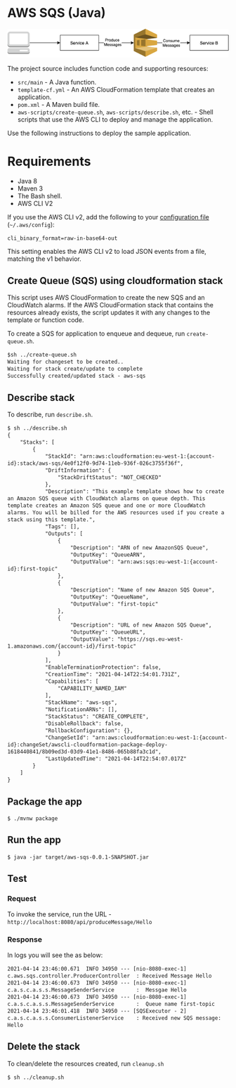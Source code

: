 # AWS SQS (Java)

![Architecture](arch-images/AWS_SQS.png)

The project source includes function code and supporting resources:
- `src/main` - A Java function.
- `template-cf.yml` - An AWS CloudFormation template that creates an application.
- `pom.xml` - A Maven build file.
- `aws-scripts/create-queue.sh`, `aws-scripts/describe.sh`, etc. - Shell scripts that use the AWS CLI to deploy and manage the application.

Use the following instructions to deploy the sample application.

# Requirements
- Java 8
- Maven 3
- The Bash shell. 
- AWS CLI V2

If you use the AWS CLI v2, add the following to your [configuration file](https://docs.aws.amazon.com/cli/latest/userguide/cli-configure-files.html) (`~/.aws/config`):

```
cli_binary_format=raw-in-base64-out
```

This setting enables the AWS CLI v2 to load JSON events from a file, matching the v1 behavior.

## Create Queue (SQS) using cloudformation stack
This script uses AWS CloudFormation to create the new SQS and an CloudWatch alarms. If the AWS CloudFormation stack that contains the resources already exists, the script updates it with any changes to the template or function code.  

To create a SQS for application to enqueue and dequeue, run `create-queue.sh`.

    $sh ../create-queue.sh
    Waiting for changeset to be created..
    Waiting for stack create/update to complete
    Successfully created/updated stack - aws-sqs

## Describe stack
To describe, run `describe.sh`.

    $ sh ../describe.sh
    {
        "Stacks": [
            {
                "StackId": "arn:aws:cloudformation:eu-west-1:{account-id}:stack/aws-sqs/4e0f12f0-9d74-11eb-936f-026c3755f36f",
                "DriftInformation": {
                    "StackDriftStatus": "NOT_CHECKED"
                },
                "Description": "This example template shows how to create an Amazon SQS queue with CloudWatch alarms on queue depth. This template creates an Amazon SQS queue and one or more CloudWatch alarms. You will be billed for the AWS resources used if you create a stack using this template.",
                "Tags": [],
                "Outputs": [
                    {
                        "Description": "ARN of new AmazonSQS Queue",
                        "OutputKey": "QueueARN",
                        "OutputValue": "arn:aws:sqs:eu-west-1:{account-id}:first-topic"
                    },
                    {
                        "Description": "Name of new Amazon SQS Queue",
                        "OutputKey": "QueueName",
                        "OutputValue": "first-topic"
                    },
                    {
                        "Description": "URL of new Amazon SQS Queue",
                        "OutputKey": "QueueURL",
                        "OutputValue": "https://sqs.eu-west-1.amazonaws.com/{account-id}/first-topic"
                    }
                ],
                "EnableTerminationProtection": false,
                "CreationTime": "2021-04-14T22:54:01.731Z",
                "Capabilities": [
                    "CAPABILITY_NAMED_IAM"
                ],
                "StackName": "aws-sqs",
                "NotificationARNs": [],
                "StackStatus": "CREATE_COMPLETE",
                "DisableRollback": false,
                "RollbackConfiguration": {},
                "ChangeSetId": "arn:aws:cloudformation:eu-west-1:{account-id}:changeSet/awscli-cloudformation-package-deploy-1618440841/8b09ed3d-03d9-41e1-8486-065b88fa3c1d",
                "LastUpdatedTime": "2021-04-14T22:54:07.017Z"
            }
        ]
    }
    

## Package the app

    $ ./mvnw package
    

## Run the app

    $ java -jar target/aws-sqs-0.0.1-SNAPSHOT.jar

## Test 
### Request
To invoke the service, run the URL - `http://localhost:8080/api/produceMessage/Hello`

### Response
In logs you will see the as below:

    2021-04-14 23:46:00.671  INFO 34950 --- [nio-8080-exec-1] c.aws.sqs.controller.ProducerController  : Received Message Hello
    2021-04-14 23:46:00.673  INFO 34950 --- [nio-8080-exec-1] c.a.s.c.a.s.s.MessageSenderService       :  Messgae Hello 
    2021-04-14 23:46:00.673  INFO 34950 --- [nio-8080-exec-1] c.a.s.c.a.s.s.MessageSenderService       :  Queue name first-topic 
    2021-04-14 23:46:01.418  INFO 34950 --- [SQSExecutor - 2] c.a.s.c.a.s.s.ConsumerListenerService    : Received new SQS message: Hello


## Delete the stack
To clean/delete the resources created, run `cleanup.sh`

    $ sh ../cleanup.sh        


